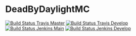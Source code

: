 # DeadByDaylightMC

[![Build Status Travis Master](https://img.shields.io/travis/com/ursinn/DeadByDaylightMC/master?logo=travis&label=build%20master)](https://travis-ci.com/ursinn/DeadByDaylightMC)
[![Build Status Travis Develop](https://img.shields.io/travis/com/ursinn/DeadByDaylightMC/develop?logo=travis&label=build%20develop)](https://travis-ci.com/ursinn/DeadByDaylightMC)
[![Build Status Jenkins Main](https://img.shields.io/jenkins/build?jobUrl=https%3A%2F%2Fci.ursinn.dev%2Fjob%2Fursinn%2Fjob%2FDeadByDaylightMC%2Fjob%2Fmain%2F&label=build%20master&logo=jenkins)](https://ci.ursinn.dev/job/ursinn/job/DeadByDaylightMC)
[![Build Status Jenkins Develop](https://img.shields.io/jenkins/build?jobUrl=https%3A%2F%2Fci.ursinn.dev%2Fjob%2Fursinn%2Fjob%2FDeadByDaylightMC%2Fjob%2Fdevelop%2F&label=build%20develop&logo=jenkins)](https://ci.ursinn.dev/job/ursinn/job/DeadByDaylightMC)
